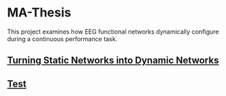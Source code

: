 # MA-Thesis
This project examines how EEG functional networks dynamically configure during a continuous performance task.

## [Turning Static Networks into Dynamic Networks](https://jonahkember.github.io/MA-Thesis/DynamicNetworks)
## [Test](https://jonahkember.github.io/MA-Thesis/test)
